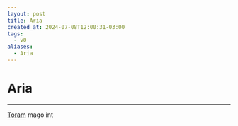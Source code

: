 ```yaml
---
layout: post
title: Aria
created_at: 2024-07-08T12:00:31-03:00
tags:
  - v0
aliases:
  - Aria
---
```

# Aria
---
[Toram](_draft/2024/07/2024-07-06-Toram.md)
mago int